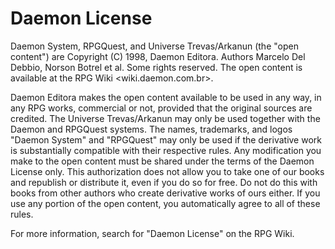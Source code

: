 # Daemon License

Daemon System, RPGQuest, and Universe Trevas/Arkanun (the "open content") are Copyright (C) 1998, Daemon Editora. Authors Marcelo Del Debbio, Norson Botrel et al. Some rights reserved. The open content is available at the RPG Wiki <wiki.daemon.com.br>.

Daemon Editora makes the open content available to be used in any way, in any RPG works, commercial or not, provided that the original sources are credited. The Universe Trevas/Arkanun may only be used together with the Daemon and RPGQuest systems. The names, trademarks, and logos "Daemon System" and "RPGQuest" may only be used if the derivative work is substantially compatible with their respective rules. Any modification you make to the open content must be shared under the terms of the Daemon License only. This authorization does not allow you to take one of our books and republish or distribute it, even if you do so for free. Do not do this with books from other authors who create derivative works of ours either. If you use any portion of the open content, you automatically agree to all of these rules.

For more information, search for "Daemon License" on the RPG Wiki.